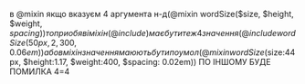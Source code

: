 в @mixin якщо вказуєм 4 аргумента н-д(@mixin wordSize($size, $height, $weight, $spacing)) то при обяві міхін(@include) має бути теж 4 значення (@include wordSize(50px, 2, 300, 0.06em)) або в міхін значення маюють бути по умол (@mixin wordSize($size:44px, $height:1.17, $weight:400, $spacing: 0.02em)) ПО ІНШОМУ БУДЕ ПОМИЛКА 4=4